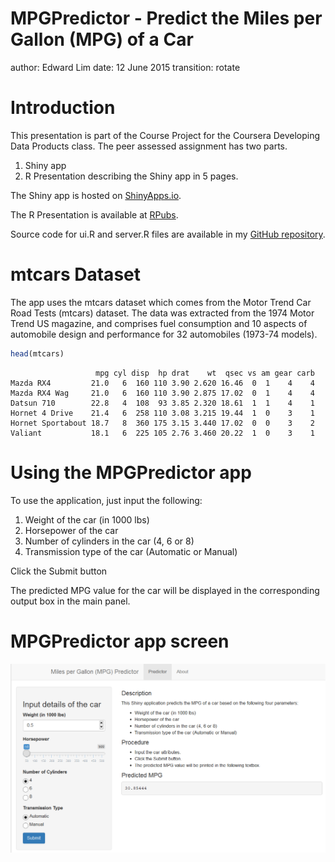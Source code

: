 MPGPredictor - Predict the Miles per Gallon (MPG) of a Car
========================================================
author: Edward Lim
date: 12 June 2015
transition: rotate

Introduction
========================================================

This presentation is part of the Course Project for the Coursera Developing Data Products class. The peer assessed assignment has two parts.

1. Shiny app
2. R Presentation describing the Shiny app in 5 pages.

The Shiny app is hosted on [ShinyApps.io](https://edwardlim.shinyapps.io/Coursera-DevelopingDataProducts).

The R Presentation is available at [RPubs](http://rpubs.com/EdwardLim/Coursera-DevelopingDataProducts).

Source code for ui.R and server.R files are available in my [GitHub repository](https://github.com/EdwardLim/Coursera-DevelopingDataProducts).


mtcars Dataset
========================================================

The app uses the mtcars dataset which comes from the Motor Trend Car Road Tests (mtcars) dataset. The data was extracted from the 1974 Motor Trend US magazine, and comprises fuel consumption and 10 aspects of automobile design and performance for 32 automobiles (1973-74 models).


```r
head(mtcars)
```

```
                   mpg cyl disp  hp drat    wt  qsec vs am gear carb
Mazda RX4         21.0   6  160 110 3.90 2.620 16.46  0  1    4    4
Mazda RX4 Wag     21.0   6  160 110 3.90 2.875 17.02  0  1    4    4
Datsun 710        22.8   4  108  93 3.85 2.320 18.61  1  1    4    1
Hornet 4 Drive    21.4   6  258 110 3.08 3.215 19.44  1  0    3    1
Hornet Sportabout 18.7   8  360 175 3.15 3.440 17.02  0  0    3    2
Valiant           18.1   6  225 105 2.76 3.460 20.22  1  0    3    1
```


Using the MPGPredictor app
========================================================

To use the application, just input the following:

1. Weight of the car (in 1000 lbs)
2. Horsepower of the car
3. Number of cylinders in the car (4, 6 or 8)
4. Transmission type of the car (Automatic or Manual)

Click the Submit button

The predicted MPG value for the car will be displayed in the corresponding output box in the main panel.


MPGPredictor app screen
========================================================

![MPGPredictor Screen](MPGPredictor-Scr1.png)
